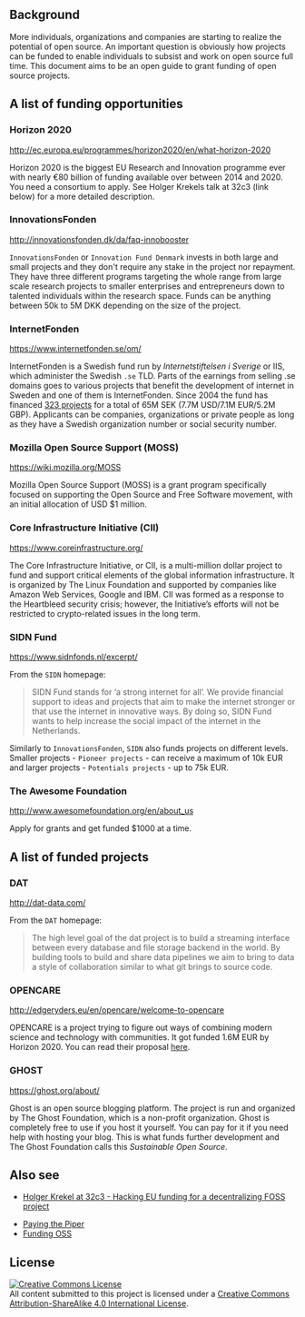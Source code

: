 ## Background

More individuals, organizations and companies are starting to realize the potential of open source. An important question is obviously how projects can be funded to enable individuals to subsist and work on open source full time. This document aims to be an open guide to grant funding of open source projects.

## A list of funding opportunities

### Horizon 2020

http://ec.europa.eu/programmes/horizon2020/en/what-horizon-2020

Horizon 2020 is the biggest EU Research and Innovation programme ever with nearly €80 billion of funding available over between 2014 and 2020. You need a consortium to apply. See Holger Krekels talk at 32c3 (link below) for a more detailed description.

### InnovationsFonden

http://innovationsfonden.dk/da/faq-innobooster

`InnovationsFonden` or `Innovation Fund Denmark` invests in both large and small projects and they don't require any stake in the project nor repayment. They have three different programs targeting the whole range from large scale research projects to smaller enterprises and entrepreneurs down to talented individuals within the research space. Funds can be anything between 50k to 5M DKK depending on the size of the project.

### InternetFonden

https://www.internetfonden.se/om/

InternetFonden is a Swedish fund run by *Internetstiftelsen i Sverige* or IIS, which administer the Swedish `.se` TLD. Parts of the earnings from selling .se domains goes to various projects that benefit the development of internet in Sweden and one of them is InternetFonden. Since 2004 the fund has financed [323 projects](https://www.internetfonden.se/projekt/) for a total of 65M SEK (7.7M USD/7.1M EUR/5.2M GBP). Applicants can be companies, organizations or private people as long as they have a Swedish organization number or social security number.

### Mozilla Open Source Support (MOSS)

https://wiki.mozilla.org/MOSS

Mozilla Open Source Support (MOSS) is a grant program specifically focused on supporting the Open Source and Free Software movement, with an initial allocation of USD $1 million.

### Core Infrastructure Initiative (CII)

https://www.coreinfrastructure.org/

The Core Infrastructure Initiative, or CII, is a multi-million dollar project to fund and support critical elements of the global information infrastructure. It is organized by The Linux Foundation and supported by companies like Amazon Web Services, Google and IBM. CII was formed as a response to the Heartbleed security crisis; however, the Initiative’s efforts will not be restricted to crypto-related issues in the long term.

### SIDN Fund

https://www.sidnfonds.nl/excerpt/

From the `SIDN` homepage:

> SIDN Fund stands for ‘a strong internet for all’. We provide financial support to ideas and projects that aim to make the internet stronger or that use the internet in innovative ways. By doing so, SIDN Fund wants to help increase the social impact of the internet in the Netherlands.

Similarly to `InnovationsFonden`, `SIDN` also funds projects on different levels. Smaller projects - `Pioneer projects` - can receive a maximum of 10k EUR and larger projects - `Potentials projects` - up to 75k EUR.


### The Awesome Foundation

http://www.awesomefoundation.org/en/about_us

Apply for grants and get funded $1000 at a time.

## A list of funded projects

### DAT

http://dat-data.com/

From the `DAT` homepage:

> The high level goal of the dat project is to build a streaming interface between every database and file storage backend in the world. By building tools to build and share data pipelines we aim to bring to data a style of collaboration similar to what git brings to source code.

### OPENCARE

http://edgeryders.eu/en/opencare/welcome-to-opencare

OPENCARE is a project trying to figure out ways of combining modern science and technology with communities. It got funded 1.6M EUR by Horizon 2020. You can read their proposal [here](http://edgeryders.eu/sites/default/files/OpenCare%20%E2%80%93%20final.pdf).

### GHOST

https://ghost.org/about/

Ghost is an open source blogging platform. The project is run and organized by The Ghost Foundation, which is a non-profit organization. Ghost is completely free to use if you host it yourself. You can pay for it if you need help with hosting your blog. This is what funds further development and The Ghost Foundation calls this *Sustainable Open Source*.

## Also see

- [Holger Krekel at 32c3 - Hacking EU funding for a decentralizing FOSS project](https://media.ccc.de/v/32c3-7300-hacking_eu_funding_for_a_decentralizing_foss_project#video&t=790)
* [Paying the Piper](https://github.com/pybee/paying-the-piper)
* [Funding OSS](http://fundingoss.com/)

## License

<a rel="license" href="http://creativecommons.org/licenses/by-sa/4.0/"><img alt="Creative Commons License" style="border-width:0" src="https://i.creativecommons.org/l/by-sa/4.0/88x31.png" /></a><br />All content submitted to this project is licensed under a <a rel="license" href="http://creativecommons.org/licenses/by-sa/4.0/">Creative Commons Attribution-ShareAlike 4.0 International License</a>.
